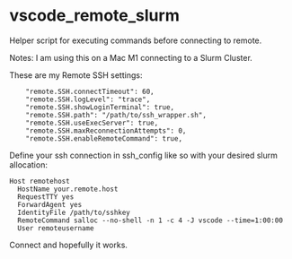 # vscode_remote_slurm
Helper script for executing commands before connecting to remote.


Notes:
I am using this on a Mac M1 connecting to a Slurm Cluster.


These are my Remote SSH settings:
```
    "remote.SSH.connectTimeout": 60,
    "remote.SSH.logLevel": "trace",
    "remote.SSH.showLoginTerminal": true,
    "remote.SSH.path": "/path/to/ssh_wrapper.sh",
    "remote.SSH.useExecServer": true,
    "remote.SSH.maxReconnectionAttempts": 0,
    "remote.SSH.enableRemoteCommand": true,
```


Define your ssh connection in ssh_config like so with your desired slurm allocation:
```
Host remotehost
  HostName your.remote.host
  RequestTTY yes
  ForwardAgent yes
  IdentityFile /path/to/sshkey
  RemoteCommand salloc --no-shell -n 1 -c 4 -J vscode --time=1:00:00
  User remoteusername
```

Connect and hopefully it works.
